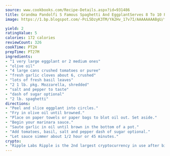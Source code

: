 ```yaml
---
source: www.cookbooks.com/Recipe-Details.aspx?id=931486
title: Grandma Pandolfi S Famous Spaghetti And EggplantServes 8 To 10 People  
image: https://1.bp.blogspot.com/-PcL5DzyK3TM/YA2Hv_17v7I/AAAAAAAABgU/fyHeesSth_IZW9mL5lk6GxJO8cW8ksrGACLcBGAsYHQ/s320/12.png

yield: 2
ratingValue: 5
calories: 172 calories
reviewCount: 326
cookTime: PT2H
prepTime: PT27M
ingredients:
- "1 very large eggplant or 2 medium ones"
- "olive oil"
- "4 large cans crushed tomatoes or puree"
- "fresh garlic cloves about 6, crushed"
- "lots of fresh basil leaves"
- "2 1 lb. pkg. Mozzarella, shredded"
- "salt and pepper to taste"
- "dash of sugar optional"
- "2 lb. spaghetti"
directions:
- "Peel and slice eggplant into circles."
- "Fry in olive oil until browned."
- "Place on paper towels or paper bags to blot oil out. Set aside."
- "Begin your marinara sauce."
- "Saute garlic in oil until brown in the bottom of a pot."
- "Add tomatoes, basil, salt and pepper dash of sugar optional."
- "Let sauce simmer about 1/2 hour or 45 minutes."
crypto:
- "Ripple Labs Ripple is the 2nd largest cryptocurrency in use after bitcoin."
---
```

